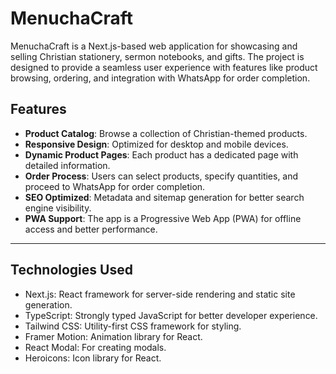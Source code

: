 # MenuchaCraft

MenuchaCraft is a Next.js-based web application for showcasing and selling Christian stationery, sermon notebooks, and gifts. The project is designed to provide a seamless user experience with features like product browsing, ordering, and integration with WhatsApp for order completion.

## Features

- **Product Catalog**: Browse a collection of Christian-themed products.
- **Responsive Design**: Optimized for desktop and mobile devices.
- **Dynamic Product Pages**: Each product has a dedicated page with detailed information.
- **Order Process**: Users can select products, specify quantities, and proceed to WhatsApp for order completion.
- **SEO Optimized**: Metadata and sitemap generation for better search engine visibility.
- **PWA Support**: The app is a Progressive Web App (PWA) for offline access and better performance.

---
## Technologies Used

- Next.js: React framework for server-side rendering and static site generation.
- TypeScript: Strongly typed JavaScript for better developer experience.
- Tailwind CSS: Utility-first CSS framework for styling.
- Framer Motion: Animation library for React.
- React Modal: For creating modals.
- Heroicons: Icon library for React.
